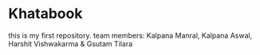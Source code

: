 # Khatabook
this is my first repository.
team members: Kalpana Manral, Kalpana Aswal, Harshit Vishwakarma & Gsutam Tilara

